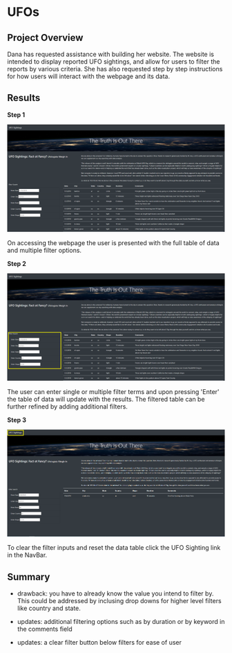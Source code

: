 # UFOs

## Project Overview

Dana has requested assistance with building her website. The website is intended to display reported UFO sightings, and allow for users to filter the reports by various criteria. She has also requested step by step instructions for how users will interact with the webpage and its data. 

## Results

**Step 1**

![Webpage Image 1](/static/images/webpage_image_1.png)

On accessing the webpage the user is presented with the full table of data and multiple filter options.

**Step 2**

![Webpage Image 2](/static/images/webpage_image_2.png)

The user can enter single or multiple filter terms and upon pressing 'Enter' the table of data will update with the results. The filtered table can be further refined by adding additional filters. 

**Step 3**

![Webpage Image 3](/static/images/webpage_image_3.png)

To clear the filter inputs and reset the data table click the UFO Sighting link in the NavBar.

## Summary

- drawback: you have to already know the value you intend to filter by. This could be addressed by inclusing drop downs for higher level filters like country and state. 

- updates: additional filtering options such as by duration or by keyword in the comments field
- updates: a clear filter button below filters for ease of user

